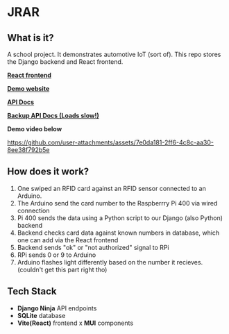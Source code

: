 # JRAR
## What is it?
A school project. It demonstrates automotive IoT (sort of). This repo stores the Django backend and React frontend. 

[**React frontend**](https://github.com/lostmypillow/jRAR-web)

[**Demo website**](https://lostmypillow.github.io/jRAR-web)

[**API Docs**](https://jrar.lostmypillow.duckdns.org/api/docs)

[**Backup API Docs (Loads slow!)**](https://jrar-latest.onrender.com/api/docs)


**Demo video below**

https://github.com/user-attachments/assets/7e0da181-2ff6-4c8c-aa30-8ee38f792b5e


## How does it work?
1. One swiped an RFID card against an RFID sensor connected to an Arduino.
2. The Arduino send the card number to the Raspberrry Pi 400 via wired connection
3. Pi 400 sends the data using a Python script to our Django (also Python) backend
4. Backend checks card data against known numbers in database, which one can add via the React frontend
5. Backend sends "ok" or "not authorized" signal to RPi
6. RPi sends 0 or 9 to Arduino
7. Arduino flashes light differently based on the number it recieves. (couldn't get this part right tho)

## Tech Stack
- **Django Ninja** API endpoints
- **SQLite** database
- **Vite(React)** frontend x **MUI** components



